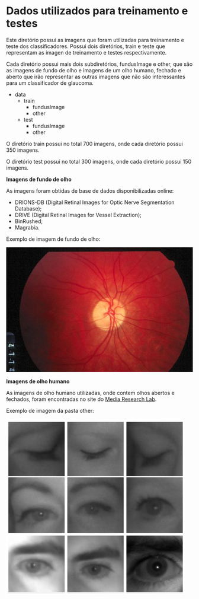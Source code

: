 # Dados utilizados para treinamento e testes

Este diretório possui as imagens que foram utilizadas para treinamento e teste dos classificadores. Possui dois diretórios, train e teste que representam as imagen de treinamento e testes respectivamente.

Cada diretório possui mais dois subdiretórios, fundusImage e other, que são as imagens de fundo de olho e imagens de um olho humano, fechado e aberto que irão representar as outras imagens que não são interessantes para um classificador de glaucoma.


- data
    - train
        - fundusImage
        - other
    - test
        - fundusImage
        - other

O diretório train possui no total 700 imagens, onde cada diretório possui 350 imagens.

O diretório test possui no total 300 imagens, onde cada diretório possui 150 imagens.

**Imagens de fundo de olho**

As imagens foram obtidas de base de dados disponibilizadas online:
- DRIONS-DB (Digital Retinal Images for Optic Nerve Segmentation Database);
- DRIVE (Digital Retinal Images for Vessel Extraction);
- BinRushed;
- Magrabia.

Exemplo de imagem de fundo de olho:

![fundo de olho](train/fundusImage/image_006.jpg)


**Imagens de olho humano**

As imagens de olho humano utilizadas, onde contem olhos abertos e fechados, foram encontradas no site do [Media Research Lab](http://mrl.cs.vsb.cz//index.html).

Exemplo de imagem da pasta other:

![Olho humano](ExampleOtherImages.png)


